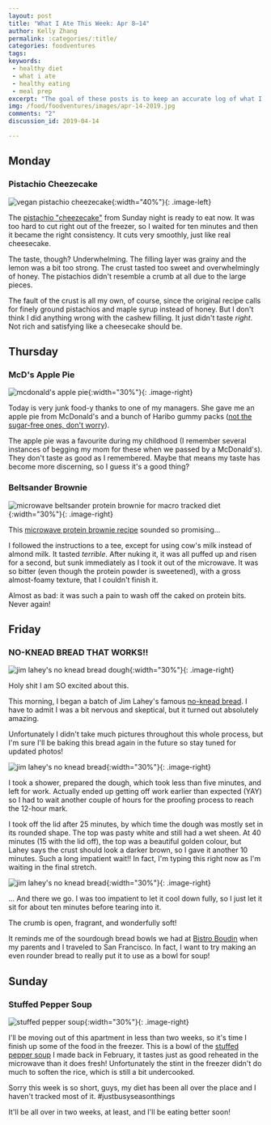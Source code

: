 ```yaml
---
layout: post
title: "What I Ate This Week: Apr 8–14"
author: Kelly Zhang
permalink: :categories/:title/
categories: foodventures
tags:
keywords:
 - healthy diet
 - what i ate
 - healthy eating
 - meal prep
excerpt: "The goal of these posts is to keep an accurate log of what I eat every day, even when those meals may not be particularly glamorous. That’s the case for this week’s food diary."
img: /food/foodventures/images/apr-14-2019.jpg
comments: "2"
discussion_id: 2019-04-14

---
```


Monday
------

### Pistachio Cheezecake

![vegan pistachio cheezecake](/food/foodventures/images/pistachio-cheezecake-1.jpg){:width="40%"}{: .image-left}

The [pistachio "cheezecake"](/food/foodventures/what-i-ate-apr-1-7/#pistachio-cheezecake) from Sunday night is ready to eat now. It was too hard to cut right out of the freezer, so I waited for ten minutes and then it became the right consistency. It cuts very smoothly, just like real cheesecake.

The taste, though? Underwhelming. The filling layer was grainy and the lemon was a bit too strong. The crust tasted too sweet and overwhelmingly of honey. The pistachios didn't resemble a crumb at all due to the large pieces.

The fault of the crust is all my own, of course, since the original recipe calls for finely ground pistachios and maple syrup instead of honey. But I don't think I did anything wrong with the cashew filling. It just didn't taste *right*. Not rich and satisfying like a cheesecake should be.

Thursday
--------

### McD's Apple Pie

![mcdonald's apple pie](/food/foodventures/images/apple-pie.jpg){:width="30%"}{: .image-right}

Today is very junk food-y thanks to one of my managers. She gave me an apple pie from McDonald's and a bunch of Haribo gummy packs ([not the sugar-free ones, don't worry](https://www.amazon.com/Haribo-SUGAR-Classic-Gummi-Bears/product-reviews/B006J1FBLM)).

The apple pie was a favourite during my childhood (I remember several instances of begging my mom for these when we passed by a McDonald's). They don't taste as good as I remembered. Maybe that means my taste has become more discerning, so I guess it's a good thing?

### Beltsander Brownie

![microwave beltsander protein brownie for macro tracked diet](/food/foodventures/images/beltsander-brownie.jpg){:width="30%"}{: .image-right}

This [microwave protein brownie recipe](https://thebeltsander.org/the-beltsander-brownie/) sounded so promising...

I followed the instructions to a tee, except for using cow's milk instead of almond milk. It tasted *terrible*. After nuking it, it was all puffed up and risen for a second, but sunk immediately as I took it out of the microwave. It was so bitter (even though the protein powder is sweetened), with a gross almost-foamy texture, that I couldn't finish it.

Almost as bad: it was such a pain to wash off the caked on protein bits. Never again!

Friday
------

### NO-KNEAD BREAD THAT WORKS!!

![jim lahey's no knead bread dough](/food/foodventures/images/no-knead-bread-1.jpg){:width="30%"}{: .image-right}

Holy shit I am SO excited about this.

This morning, I began a batch of Jim Lahey's famous [no-knead bread](https://www.youtube.com/watch?v=13Ah9ES2yTU). I have to admit I was a bit nervous and skeptical, but it turned out absolutely amazing.

Unfortunately I didn't take much pictures throughout this whole process, but I'm sure I'll be baking this bread again in the future so stay tuned for updated photos!

![jim lahey's no knead bread](/food/foodventures/images/no-knead-bread-2.jpg){:width="30%"}{: .image-right}

I took a shower, prepared the dough, which took less than five minutes, and left for work. Actually ended up getting off work earlier than expected (YAY) so I had to wait another couple of hours for the proofing process to reach the 12-hour mark.

I took off the lid after 25 minutes, by which time the dough was mostly set in its rounded shape. The top was pasty white and still had a wet sheen. At 40 minutes (15 with the lid off), the top was a beautiful golden colour, but Lahey says the crust should look a darker brown, so I gave it another 10 minutes. Such a long impatient wait!! In fact, I'm typing this right now as I'm waiting in the final stretch.

![jim lahey's no knead bread](/food/foodventures/images/no-knead-bread-3.jpg){:width="30%"}{: .image-right}

... And there we go. I was too impatient to let it cool down fully, so I just let it sit for about ten minutes before tearing into it.

The crumb is open, fragrant, and wonderfully soft!

It reminds me of the sourdough bread bowls we had at [Bistro Boudin](http://www.bistroboudin.com/) when my parents and I traveled to San Francisco. In fact, I want to try making an even rounder bread to really put it to use as a bowl for soup!

Sunday
------

### Stuffed Pepper Soup

![stuffed pepper soup](/food/foodventures/images/stuffed-pepper-soup-1.jpg){:width="30%"}{: .image-right}

I'll be moving out of this apartment in less than two weeks, so it's time I finish up some of the food in the freezer. This is a bowl of the [stuffed pepper soup](/food/foodventures/what-i-ate-feb-11-17/#stuffed-pepper-soup) I made back in February, it tastes just as good reheated in the microwave than it does fresh! Unfortunately the stint in the freezer didn't do much to soften the rice, which is still a bit undercooked.

Sorry this week is so short, guys, my diet has been all over the place and I haven't tracked most of it. #justbusyseasonthings

It'll be all over in two weeks, at least, and I'll be eating better soon!
